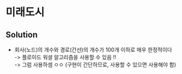 # 미래도시

## Solution
- 회사(노드)의 개수와 경로(간선)의 개수가 100개 이하로 매우 한정적이다  
-> 플로이드 워셜 알고리즘을 사용할 수 있음 !!  
-> 그럼 사용하셈 ㅇㅇ (구현이 간단하므로, 사용할 수 있으면 사용해야 함)



